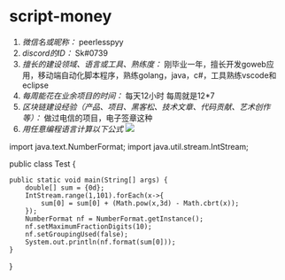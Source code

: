 # script-money

1. *微信名或昵称：* peerlesspyy
2. *discord的ID：* Sk#0739
8. *擅长的建设领域、语言或工具、熟练度：* 刚毕业一年，擅长开发goweb应用，移动端自动化脚本程序，熟练golang，java，c#，工具熟练vscode和eclipse
9. *每周能花在业余项目的时间：* 每天12小时 每周就是12*7
10. *区块链建设经验（产品、项目、黑客松、技术文章、代码贡献、艺术创作等）：* 做过电信的项目，电子签章这种
11. *用任意编程语言计算以下公式*
![](https://latex.codecogs.com/svg.image?\sum_{n=1}^{100}\left&space;(n^{3}-\sqrt[3]{n}&space;\right&space;))

import java.text.NumberFormat;
import java.util.stream.IntStream;

public class Test {

    public static void main(String[] args) {
        double[] sum = {0d};
        IntStream.range(1,101).forEach(x->{
            sum[0] = sum[0] + (Math.pow(x,3d) - Math.cbrt(x));
        });
        NumberFormat nf = NumberFormat.getInstance();
        nf.setMaximumFractionDigits(10);
        nf.setGroupingUsed(false);
        System.out.println(nf.format(sum[0]));
    }

}
